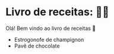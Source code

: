 # Livro de receitas: :man_cook:

Olá! Bem vindo ao livro de receitas :wave:

- Estrogonofe de champignon
- Pavê de chocolate 
